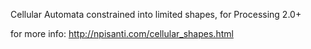 Cellular Automata constrained into limited shapes, for Processing 2.0+

for more info: http://npisanti.com/cellular_shapes.html
